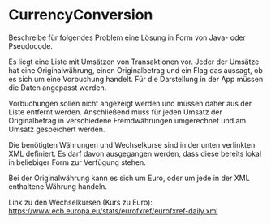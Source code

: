 # CurrencyConversion

Beschreibe für folgendes Problem eine Lösung in Form von Java- oder Pseudocode.

Es liegt eine Liste mit Umsätzen von Transaktionen vor. Jeder der Umsätze hat eine
Originalwährung, einen Originalbetrag und ein Flag das aussagt, ob es sich um eine
Vorbuchung handelt. Für die Darstellung in der App müssen die Daten angepasst werden.

Vorbuchungen sollen nicht angezeigt werden und müssen daher aus der Liste entfernt
werden. Anschließend muss für jeden Umsatz der Originalbetrag in verschiedene
Fremdwährungen umgerechnet und am Umsatz gespeichert werden.

Die benötigten Währungen und Wechselkurse sind in der unten verlinkten XML definiert. Es darf davon ausgegangen werden, dass diese bereits lokal in beliebiger Form zur Verfügung
stehen.

Bei der Originalwährung kann es sich um Euro, oder um jede in der XML enthaltene
Währung handeln.

Link zu den Wechselkursen (Kurs zu Euro):
https://www.ecb.europa.eu/stats/eurofxref/eurofxref-daily.xml